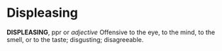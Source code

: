 # Displeasing

**DISPLEASING**, ppr or _adjective_ Offensive to the eye, to the mind, to the smell, or to the taste; disgusting; disagreeable.